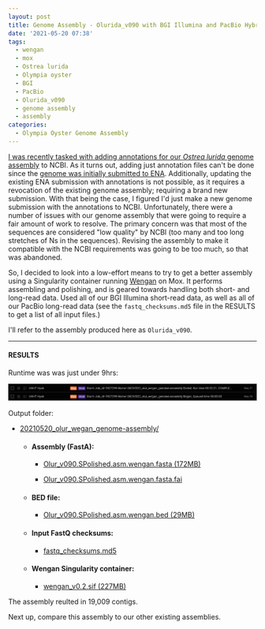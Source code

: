 ```yaml
---
layout: post
title: Genome Assembly - Olurida_v090 with BGI Illumina and PacBio Hybrid Using Wengan on Mox
date: '2021-05-20 07:38'
tags: 
  - wengan
  - mox
  - Ostrea lurida
  - Olympia oyster
  - BGI
  - PacBio
  - Olurida_v090
  - genome assembly
  - assembly
categories: 
  - Olympia Oyster Genome Assembly
---
```

[I was recently tasked with adding annotations for our _Ostrea lurida_ genome assembly](https://github.com/RobertsLab/resources/issues/1159) to NCBI. As it turns out, adding just annotation files can't be done since the [genome was initially submitted to ENA](https://robertslab.github.io/sams-notebook/2020/07/08/ENA-Submission-Ostrea-lurida-draft-genome-Olurida_v081.fa.html). Additionally, updating the existing ENA submission with annotations is not possible, as it requires a revocation of the existing genome assembly; requiring a brand new submission. With that being the case, I figured I'd just make a new genome submission with the annotations to NCBI. Unfortunately, there were a number of issues with our genome assembly that were going to require a fair amount of work to resolve. The primary concern was that most of the sequences are considered "low quality" by NCBI (too many and too long stretches of Ns in the sequences). Revising the assembly to make it compatible with the NCBI requirements was going to be too much, so that was abandoned.

So, I decided to look into a low-effort means to try to get a better assembly using a Singularity container running [Wengan](https://github.com/adigenova/wengan) on Mox. It performs assembling and polishing, and is geared towards handling both short- and long-read data. Used all of our BGI Illumina short-read data, as well as all of our PacBio long-read data (see the `fastq_checksums.md5` file in the RESULTS to get a list of all input files.)

I'll refer to the assembly produced here as `Olurida_v090`.




---

#### RESULTS

Runtime was was just under 9hrs:

![Wengan Oly genome assembly on Mox runtime](https://github.com/RobertsLab/sams-notebook/blob/master/images/screencaps/20210520_olur_wegan_genome-assembly_runtime.png?raw=true)

Output folder:

- [20210520_olur_wegan_genome-assembly/](https://gannet.fish.washington.edu/Atumefaciens/20210520_olur_wegan_genome-assembly/)

  - #### Assembly (FastA):

    - [Olur_v090.SPolished.asm.wengan.fasta (172MB)](https://gannet.fish.washington.edu/Atumefaciens/20210520_olur_wegan_genome-assembly/Olur_v090.SPolished.asm.wengan.fasta)

    - [Olur_v090.SPolished.asm.wengan.fasta.fai](https://gannet.fish.washington.edu/Atumefaciens/20210520_olur_wegan_genome-assembly/Olur_v090.SPolished.asm.wengan.fasta.fai)

  - #### BED file:

    - [Olur_v090.SPolished.asm.wengan.bed (29MB)](https://gannet.fish.washington.edu/Atumefaciens/20210520_olur_wegan_genome-assembly/Olur_v090.SPolished.asm.wengan.bed)

  - #### Input FastQ checksums:

    - [fastq_checksums.md5](https://gannet.fish.washington.edu/Atumefaciens/20210520_olur_wegan_genome-assembly/fastq_checksums.md5)

  - #### Wengan Singularity container:

    - [wengan_v0.2.sif (227MB)](https://gannet.fish.washington.edu/Atumefaciens/20210520_olur_wegan_genome-assembly/wengan_v0.2.sif)


The assembly reulted in 19,009 contigs.

Next up, compare this assembly to our other existing assemblies.
